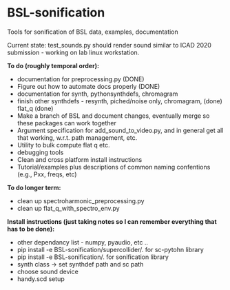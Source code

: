 # BSL-sonification
Tools for sonification of BSL data, examples, documentation

Current state:
	test_sounds.py should render sound similar to ICAD 2020 submission - working on lab linux workstation.


<b>To do (roughly temporal order):</b>
<ul>
	<li>documentation for preprocessing.py (DONE)</li>
	<li>Figure out how to automate docs properly (DONE) </li>
	<li> documentation for synth, pythonsynthdefs, chromagram </li>
	<li>finish other synthdefs - resynth, piched/noise only, chromagram, (done) flat_q (done)</li>
	<li>Make a branch of BSL and document changes, eventually merge so these packages can work together</li>
	<li>Argument specification for add_sound_to_video.py, and in general get all that working, w.r.t. path management, etc.</li>
	<li>Utility to bulk compute flat q etc.</li>
	<li>debugging tools</li>
	<li>Clean and cross platform install instructions</li>
	<li>Tutorial/examples plus descriptions of common naming confentions (e.g., Pxx, freqs, etc)</li>
</ul>


<b>To do longer term:</b>
<ul>
	<li>clean up spectroharmonic_preprocessing.py</li>
	<li>clean up flat_q_with_spectro_env.py</li>
</ul>



<b>Install  instructions (just taking notes so I can remember everything that has to be done):</b>
<ul>
	<li>other dependancy list - numpy, pyaudio, etc .. </li>
	<li>pip install -e BSL-sonification/supercollider/.  for sc-pytohn library</li>
	<li>pip install -e BSL-sonification/. for sonification library</li>
	<li>synth class -> set synthdef path and sc path</li>
	<li>choose sound device</li>
	<li>handy.scd setup</li>
</ul>
